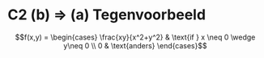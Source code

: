 # C2 (b) => (a) Tegenvoorbeeld

```math
f(x,y) =
    \begin{cases}
        \frac{xy}{x^2+y^2} & \text{if } x \neq 0 \wedge y\neq 0 \\
        0 & \text{anders}
    \end{cases}
```
